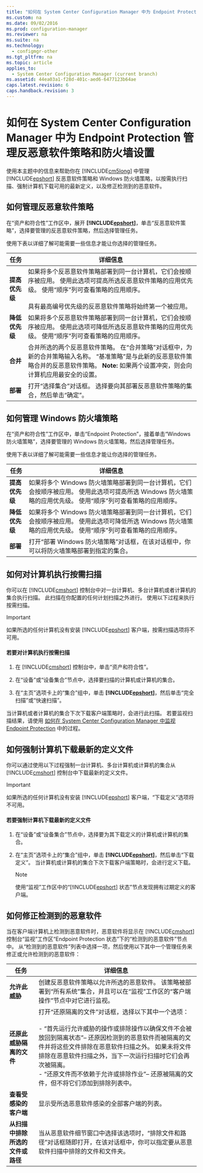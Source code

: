 ```yaml
---
title: "如何在 System Center Configuration Manager 中为 Endpoint Protection 管理反恶意软件策略和防火墙设置"
ms.custom: na
ms.date: 09/02/2016
ms.prod: configuration-manager
ms.reviewer: na
ms.suite: na
ms.technology: 
  - configmgr-other
ms.tgt_pltfrm: na
ms.topic: article
applies_to: 
  - System Center Configuration Manager (current branch)
ms.assetid: 44ea03a1-f28d-401c-aed6-6477123b64ae
caps.latest.revision: 6
caps.handback.revision: 3
---
```

# 如何在 System Center Configuration Manager 中为 Endpoint Protection 管理反恶意软件策略和防火墙设置
使用本主题中的信息来帮助你在 [!INCLUDE[cm5long](../LocTest/includes/cm5long_md.md)] 中管理 [!INCLUDE[epshort](../LocTest/includes/epshort_md.md)] 反恶意软件策略和 Windows 防火墙策略，以按需执行扫描、强制计算机下载可用的最新定义，以及修正检测到的恶意软件。  
  
##  <a name="BKMK_1"></a> 如何管理反恶意软件策略  
 在“资产和符合性”工作区中，展开 **[!INCLUDE[epshort](../LocTest/includes/epshort_md.md)]**，单击“反恶意软件策略”，选择要管理的反恶意软件策略，然后选择管理任务。  
  
 使用下表以详细了解可能需要一些信息才能让你选择的管理任务。  
  
|任务|详细信息|  
|--------|----------|  
|**提高优先级**|如果将多个反恶意软件策略部署到同一台计算机，它们会按顺序被应用。 使用此选项可提高所选反恶意软件策略的应用优先级。 使用“顺序”列可查看策略的应用顺序。<br /><br /> 具有最高编号优先级的反恶意软件策略将始终第一个被应用。|  
|**降低优先级**|如果将多个反恶意软件策略部署到同一台计算机，它们会按顺序被应用。 使用此选项可降低所选反恶意软件策略的应用优先级。 使用“顺序”列可查看策略的应用顺序。|  
|**合并**|合并所选的两个反恶意软件策略。 在“合并策略”对话框中，为新的合并策略输入名称。 “基准策略”是与此新的反恶意软件策略合并的反恶意软件策略。 **Note:**  如果两个设置冲突，则会向计算机应用最安全的设置。|  
|**部署**|打开“选择集合”对话框。 选择要向其部署反恶意软件策略的集合，然后单击“确定”。|  
  
##  <a name="BKMK_2"></a> 如何管理 Windows 防火墙策略  
 在“资产和符合性”工作区中，单击“Endpoint Protection”，接着单击“Windows 防火墙策略”，选择要管理的 Windows 防火墙策略，然后选择管理任务。  
  
 使用下表以详细了解可能需要一些信息才能让你选择的管理任务。  
  
|任务|详细信息|  
|--------|----------|  
|**提高优先级**|如果将多个 Windows 防火墙策略部署到同一台计算机，它们会按顺序被应用。 使用此选项可提高所选 Windows 防火墙策略的应用优先级。 使用“顺序”列可查看策略的应用顺序。|  
|**降低优先级**|如果将多个 Windows 防火墙策略部署到同一台计算机，它们会按顺序被应用。 使用此选项可降低所选 Windows 防火墙策略的应用优先级。 使用“顺序”列可查看策略的应用顺序。|  
|**部署**|打开“部署 Windows 防火墙策略”对话框，在该对话框中，你可以将防火墙策略部署到指定的集合。|  
  
##  <a name="BKMK_3"></a> 如何对计算机执行按需扫描  
 你可以在 [!INCLUDE[cmshort](../LocTest/includes/cmshort_md.md)] 控制台中对一台计算机、多台计算机或者计算机的集合执行扫描。 此扫描在你配置的任何计划扫描之外进行。 使用以下过程来执行按需扫描。  
  
> [!IMPORTANT]  
>  如果所选的任何计算机没有安装 [!INCLUDE[epshort](../LocTest/includes/epshort_md.md)] 客户端，按需扫描选项将不可用。  
  
#### 若要对计算机执行按需扫描  
  
1.  在 [!INCLUDE[cmshort](../LocTest/includes/cmshort_md.md)] 控制台中，单击“资产和符合性”。  
  
2.  在“设备”或“设备集合”节点中，选择要扫描的计算机或计算机的集合。  
  
3.  在“主页”选项卡上的“集合”组中，单击 **[!INCLUDE[epshort](../LocTest/includes/epshort_md.md)]**，然后单击“完全扫描”或“快速扫描”。  
  
 当计算机或者计算机的集合下次下载客户端策略时，会进行此扫描。 若要监视扫描结果，请使用 [如何在 System Center Configuration Manager 中监视 Endpoint Protection](../LocTest/How-to-monitor-Endpoint-Protection-in-System-Center-Configuration-Manager.md) 中的过程。  
  
##  <a name="BKMK_4"></a> 如何强制计算机下载最新的定义文件  
 你可以通过使用以下过程强制一台计算机、多台计算机或计算机的集合从 [!INCLUDE[cmshort](../LocTest/includes/cmshort_md.md)] 控制台中下载最新的定义文件。  
  
> [!IMPORTANT]  
>  如果所选的任何计算机没有安装 [!INCLUDE[epshort](../LocTest/includes/epshort_md.md)] 客户端，“下载定义”选项将不可用。  
  
#### 若要强制计算机下载最新的定义文件  
  
1.  在“设备”或“设备集合”节点中，选择要为其下载定义的计算机或计算机的集合。  
  
2.  在“主页”选项卡上的“集合”组中，单击 **[!INCLUDE[epshort](../LocTest/includes/epshort_md.md)]**，然后单击“下载定义”。 当计算机或计算机的集合下次下载客户端策略时，会进行定义下载。  
  
    > [!NOTE]  
    >  使用“监视”工作区中的“[!INCLUDE[epshort](../LocTest/includes/epshort_md.md)] 状态”节点发现拥有过期定义的客户端。  
  
## 如何修正检测到的恶意软件  
 当在客户端计算机上检测到恶意软件时，恶意软件将显示在 [!INCLUDE[cmshort](../LocTest/includes/cmshort_md.md)] 控制台“监视”工作区“Endpoint Protection 状态”下的“检测到的恶意软件”节点中。 从“检测到的恶意软件”列表中选择一项，然后使用以下其中一个管理任务来修正或允许检测到的恶意软件：  
  
|任务|详细信息|  
|--------|----------|  
|**允许此威胁**|创建反恶意软件策略以允许所选的恶意软件。 该策略被部署到“所有系统”集合，并且可以在“监视”工作区的“客户端操作”节点中对它进行监视。|  
|**还原此威胁隔离的文件**|打开“还原隔离的文件”对话框，选择以下其中一个选项：<br /><br /> -   “首先运行允许威胁的操作或排除操作以确保文件不会被放回到隔离状态”– 还原因检测到的恶意软件而被隔离的文件并将这些文件排除在恶意软件扫描之外。 如果未将文件排除在恶意软件扫描之外，当下一次运行扫描时它们会再次被隔离。<br />-   “还原文件而不依赖于允许或排除作业”– 还原被隔离的文件，但不将它们添加到排除列表中。|  
|**查看受感染的客户端**|显示受所选恶意软件感染的全部客户端的列表。|  
|**从扫描中排除所选的文件或路径**|当从恶意软件细节窗口中选择该选项时，“排除文件和路径”对话框随即打开，在该对话框中，你可以指定要从恶意软件扫描中排除的文件和文件夹。|